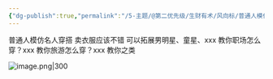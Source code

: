 ```yaml
---
{"dg-publish":true,"permalink":"/5-主题/@第二优先级/生财有术/风向标/普通人模仿名人穿搭/","tags":["生财有术","风向标"],"noteIcon":"1","created":"2024-04-11","updated":"2024-04-12"}
---
```


普通人模仿名人穿搭 
卖衣服应该不错 
可以拓展男明星、童星、xxx 教你职场怎么穿？xxx 教你旅游怎么穿？xxx 教你之类

![image.png|300](http://img.xlg.life/images/202404120012738.png)
